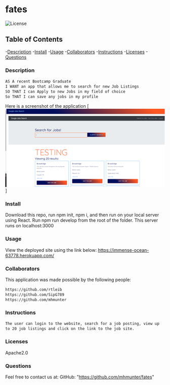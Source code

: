 # fates

![License](https://shields.io/badge/license-Apache2.0-blue.svg)

  ## Table of Contents
  -[Description](#description)
  -[Install](#install)
  -[Usage](#usage)
  -[Collaborators](#collaborators)
  -[Instructions](#instructions)
  -[Licenses](#licenses)
  -[Questions](#questions)

  ### Description
```
AS A recent Bootcamp Graduate
I WANT an app that allows me to search for new Job Listings 
SO THAT I can Apply to new Jobs in my field of choice 
So THAT I can save any jobs in my profile 
```


Here is a screenshot of the application 
[![image](./client/public/fateScreenshot.png)]

  ### Install
  Download this repo, run npm init, npm i, and then run on your local server using React. Run npm run develop from the root of the folder. This server runs on localhost:3000

  ### Usage
  View the deployed site using the link below:
    https://immense-ocean-63778.herokuapp.com/  

  ### Collaborators
   This application was made possible by the following people:

    https://github.com/rtleib
    https://github.com/SipG789
    https://github.com/mhmunter

  ### Instructions

    The user can login to the website, search for a job posting, view up to 20 job listings and click on the link to the job site.

  ### Licenses 
  Apache2.0

  ### Questions
  Feel free to contact us at:
  GitHub: "https://github.com/mhmunter/fates"

